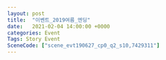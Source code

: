 ```yaml
---
layout: post
title:  "이벤트_2019여름_엔딩"
date:   2021-02-04 14:00:00 +0000
categories: Event
Tags: Story Event
SceneCode: ["scene_evt190627_cp0_q2_s10,7429311"]
---
```

